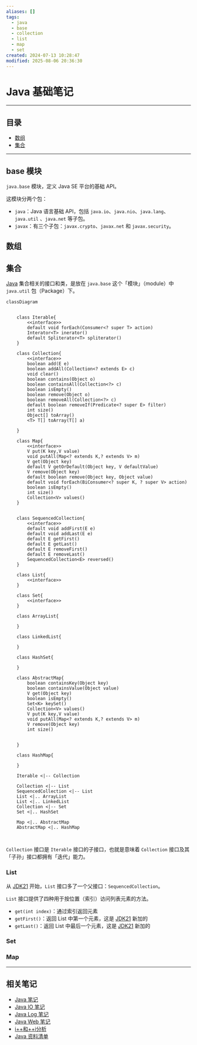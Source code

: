 ```yaml
---
aliases: []
tags:
  - java
  - base
  - collection
  - list
  - map
  - set
created: 2024-07-13 10:28:47
modified: 2025-08-06 20:36:30
---
```


# Java 基础笔记

---

## 目录

* [数组](#数组)
* [集合](#集合)

---

## base 模块

`java.base` 模块，定义 Java SE 平台的基础 API。

这模块分两个包：

* `java`：Java 语言基础 API，包括 `java.io`、`java.nio`、`java.lang`、`java.util` 、`java.net` 等子包。
* `javax`：有三个子包：`javax.crypto`、`javax.net` 和 `javax.security`。

## 数组

## 集合

[Java](Java_Note.md) 集合相关的接口和类，是放在 `java.base` 这个「模块」（module）中 `java.util` 包（Package）下。

```mermaid
classDiagram


	class Iterable{
		<<interface>>
		default void forEach(Consumer<? super T> action)
		Interator<T> inerator()
		default Spliterator<T> spliterator()
	}

	class Collection{
		<<interface>>
		boolean add(E e)
		boolean addAll(Collection<? extends E> c)
		void clear()
		boolean contains(Object o)
		boolean containsAll(Collection<?> c)
		boolean isEmpty()
		boolean remove(Object o)
		boolean removeAll(Collection<?> c)
		default boolean removeIf(Predicate<? super E> filter)
		int size()
		Object[] toArray()
		<T> T[] toArray(T[] a)
		
	}

	class Map{
		<<interface>>
		V put(K key,V value)
		void putAll(Map<? extends K,? extends V> m)
		V get(Object key)
		default V getOrDefault(Object key, V defaultValue)
		V remove(Object key)
		default boolean remove(Object key, Object value)
		default void forEach(BiConsumer<? super K, ? super V> action)
		boolean isEmpty()
		int size()
		Collection<V> values()
	}


	class SequencedCollection{
		<<interface>>
		default void addFirst(E e)
		default void addLast(E e)
		default E getFirst()
		default E getLast()
		default E removeFirst()
		default E removeLast()
		SequencedCollection<E> reversed()	
	}

	class List{
		<<interface>>
	}

	class Set{
		<<interface>>
	}

	class ArrayList{
	
	}

	class LinkedList{
		
	}

	class HashSet{
		
	}

	class AbstractMap{
		boolean containsKey(Object key)
		boolean containsValue(Object value)
		V get(Object key)
		boolean isEmpty()
		Set<K> keySet()
		Collection<V> values()
		V put(K key,V value)
		void putAll(Map<? extends K,? extends V> m)
		V remove(Object key)
		int size()
		
		
	}

	class HashMap{
		
	}

	Iterable <|-- Collection

	Collection <|-- List
	SequencedCollection <|-- List
	List <|.. ArrayList
	List <|.. LinkedList
	Collection <|-- Set
	Set <|.. HashSet

	Map <|.. AbstractMap
	AbstractMap <|.. HashMap

	

```

`Collection` 接口是 `Iterable` 接口的子接口，也就是意味着 `Collection` 接口及其「子孙」接口都拥有「迭代」能力。

### List

从 [JDK21](Java_Note.md#JDK21) 开始，`List` 接口多了一个父接口：`SequencedCollection`。

`List` 接口提供了四种用于按位置（索引）访问列表元素的方法。

* `get(int index)`：通过索引返回元素
* `getFirst()`：返回 List 中第一个元素，这是 [JDK21](Java_Note.md#JDK21) 新加的
* `getLast()`：返回 List 中最后一个元素，这是 [JDK21](Java_Note.md#JDK21) 新加的

### Set

### Map

---

## 相关笔记

* [Java 笔记](Java_Note.md)
* [Java IO 笔记](Java_IO_Note.md)
* [Java Log 笔记](Java_Log_Note.md)
* [Java Web 笔记](Java_Servlet_Note.md)
* [i++和++i分析](i++和++i分析.md)
* [Java 资料清单](Java_Material.md)

